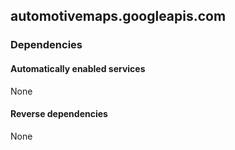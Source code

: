 ## automotivemaps.googleapis.com

### Dependencies

#### Automatically enabled services

None

#### Reverse dependencies

None
